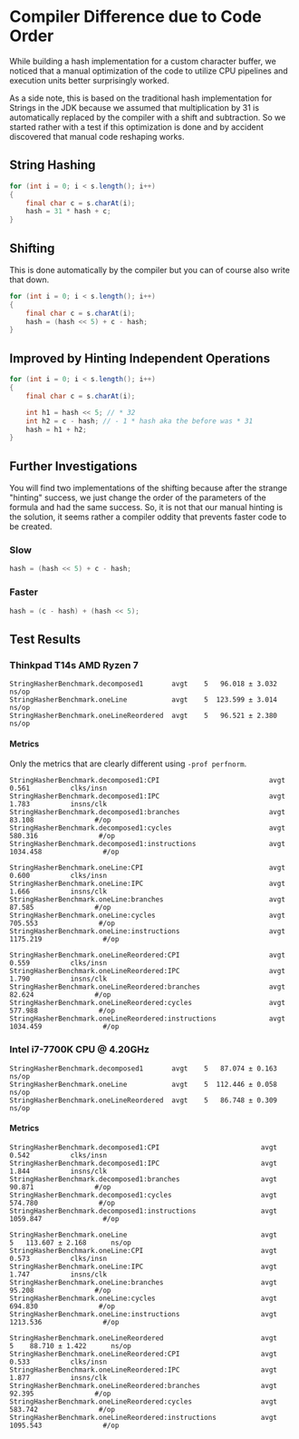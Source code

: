 # Compiler Difference due to Code Order
While building a hash implementation for a custom character buffer, we noticed that a manual optimization of the code to utilize CPU pipelines and execution units better surprisingly worked. 

As a side note, this is based on the traditional hash implementation for Strings in the JDK because we assumed that multiplication by 31 is automatically replaced by the compiler with a shift and subtraction. So we started rather with a test if this optimization is done and by accident discovered that manual code reshaping works.

## String Hashing
```java
for (int i = 0; i < s.length(); i++) 
{
    final char c = s.charAt(i);
    hash = 31 * hash + c;
}
```

## Shifting
This is done automatically by the compiler but you can of course also write that down.

```java
for (int i = 0; i < s.length(); i++) 
{
    final char c = s.charAt(i);
    hash = (hash << 5) + c - hash;
}
``` 

## Improved by Hinting Independent Operations
```java
for (int i = 0; i < s.length(); i++) 
{
    final char c = s.charAt(i);

    int h1 = hash << 5; // * 32
    int h2 = c - hash; // - 1 * hash aka the before was * 31
    hash = h1 + h2;
}
```

## Further Investigations

You will find two implementations of the shifting because after the strange "hinting" success, we just change the order of the parameters of the formula and had the same success. So, it is not that our manual hinting is the solution, it seems rather a compiler oddity that prevents faster code to be created.

### Slow

```java
hash = (hash << 5) + c - hash;
```

### Faster

```java
hash = (c - hash) + (hash << 5);
```

## Test Results

### Thinkpad T14s AMD Ryzen 7
```
StringHasherBenchmark.decomposed1       avgt    5   96.018 ± 3.032  ns/op
StringHasherBenchmark.oneLine           avgt    5  123.599 ± 3.014  ns/op
StringHasherBenchmark.oneLineReordered  avgt    5   96.521 ± 2.380  ns/op
```

#### Metrics
Only the metrics that are clearly different using `-prof perfnorm`.

```
StringHasherBenchmark.decomposed1:CPI                           avgt          0.561          clks/insn
StringHasherBenchmark.decomposed1:IPC                           avgt          1.783          insns/clk
StringHasherBenchmark.decomposed1:branches                      avgt         83.108               #/op
StringHasherBenchmark.decomposed1:cycles                        avgt        580.316               #/op
StringHasherBenchmark.decomposed1:instructions                  avgt       1034.458               #/op

StringHasherBenchmark.oneLine:CPI                               avgt          0.600          clks/insn
StringHasherBenchmark.oneLine:IPC                               avgt          1.666          insns/clk
StringHasherBenchmark.oneLine:branches                          avgt         87.585               #/op
StringHasherBenchmark.oneLine:cycles                            avgt        705.553               #/op
StringHasherBenchmark.oneLine:instructions                      avgt       1175.219               #/op

StringHasherBenchmark.oneLineReordered:CPI                      avgt          0.559          clks/insn
StringHasherBenchmark.oneLineReordered:IPC                      avgt          1.790          insns/clk
StringHasherBenchmark.oneLineReordered:branches                 avgt         82.624               #/op
StringHasherBenchmark.oneLineReordered:cycles                   avgt        577.988               #/op
StringHasherBenchmark.oneLineReordered:instructions             avgt       1034.459               #/op
```

### Intel i7-7700K CPU @ 4.20GHz
```
StringHasherBenchmark.decomposed1       avgt    5   87.074 ± 0.163  ns/op
StringHasherBenchmark.oneLine           avgt    5  112.446 ± 0.058  ns/op
StringHasherBenchmark.oneLineReordered  avgt    5   86.748 ± 0.309  ns/op
```

#### Metrics
```
StringHasherBenchmark.decomposed1:CPI                         avgt          0.542          clks/insn
StringHasherBenchmark.decomposed1:IPC                         avgt          1.844          insns/clk
StringHasherBenchmark.decomposed1:branches                    avgt         90.871               #/op
StringHasherBenchmark.decomposed1:cycles                      avgt        574.780               #/op
StringHasherBenchmark.decomposed1:instructions                avgt       1059.847               #/op

StringHasherBenchmark.oneLine                                 avgt    5   113.607 ± 2.168      ns/op
StringHasherBenchmark.oneLine:CPI                             avgt          0.573          clks/insn
StringHasherBenchmark.oneLine:IPC                             avgt          1.747          insns/clk
StringHasherBenchmark.oneLine:branches                        avgt         95.208               #/op
StringHasherBenchmark.oneLine:cycles                          avgt        694.830               #/op
StringHasherBenchmark.oneLine:instructions                    avgt       1213.536               #/op

StringHasherBenchmark.oneLineReordered                        avgt    5    88.710 ± 1.422      ns/op
StringHasherBenchmark.oneLineReordered:CPI                    avgt          0.533          clks/insn
StringHasherBenchmark.oneLineReordered:IPC                    avgt          1.877          insns/clk
StringHasherBenchmark.oneLineReordered:branches               avgt         92.395               #/op
StringHasherBenchmark.oneLineReordered:cycles                 avgt        583.742               #/op
StringHasherBenchmark.oneLineReordered:instructions           avgt       1095.543               #/op

```

